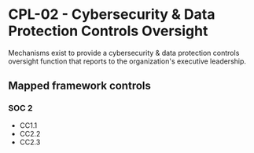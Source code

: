 # CPL-02 - Cybersecurity & Data Protection Controls Oversight
Mechanisms exist to provide a cybersecurity & data protection controls oversight function that reports to the organization's executive leadership.
## Mapped framework controls
### SOC 2
- CC1.1
- CC2.2
- CC2.3
